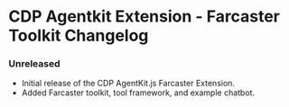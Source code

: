 # CDP Agentkit Extension - Farcaster Toolkit Changelog

### Unreleased

- Initial release of the CDP AgentKit.js Farcaster Extension.
- Added Farcaster toolkit, tool framework, and example chatbot.
